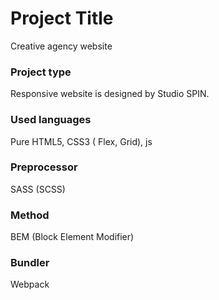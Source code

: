 # Project Title

Creative agency website


### Project type

Responsive website is designed by Studio SPIN.

### Used languages
Pure HTML5, CSS3 ( Flex, Grid), js

### Preprocessor
SASS (SCSS)

### Method
BEM (Block Element Modifier)

### Bundler

Webpack
